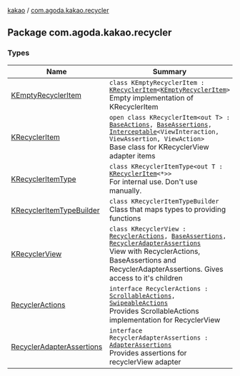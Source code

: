 [kakao](../index.md) / [com.agoda.kakao.recycler](./index.md)

## Package com.agoda.kakao.recycler

### Types

| Name | Summary |
|---|---|
| [KEmptyRecyclerItem](-k-empty-recycler-item/index.md) | `class KEmptyRecyclerItem : `[`KRecyclerItem`](-k-recycler-item/index.md)`<`[`KEmptyRecyclerItem`](-k-empty-recycler-item/index.md)`>`<br>Empty implementation of KRecyclerItem |
| [KRecyclerItem](-k-recycler-item/index.md) | `open class KRecyclerItem<out T> : `[`BaseActions`](../com.agoda.kakao.common.actions/-base-actions/index.md)`, `[`BaseAssertions`](../com.agoda.kakao.common.assertions/-base-assertions/index.md)`, `[`Interceptable`](../com.agoda.kakao.intercept/-interceptable/index.md)`<ViewInteraction, ViewAssertion, ViewAction>`<br>Base class for KRecyclerView adapter items |
| [KRecyclerItemType](-k-recycler-item-type/index.md) | `class KRecyclerItemType<out T : `[`KRecyclerItem`](-k-recycler-item/index.md)`<*>>`<br>For internal use. Don't use manually. |
| [KRecyclerItemTypeBuilder](-k-recycler-item-type-builder/index.md) | `class KRecyclerItemTypeBuilder`<br>Class that maps types to providing functions |
| [KRecyclerView](-k-recycler-view/index.md) | `class KRecyclerView : `[`RecyclerActions`](-recycler-actions/index.md)`, `[`BaseAssertions`](../com.agoda.kakao.common.assertions/-base-assertions/index.md)`, `[`RecyclerAdapterAssertions`](-recycler-adapter-assertions/index.md)<br>View with RecyclerActions, BaseAssertions and RecyclerAdapterAssertions. Gives access to it's children |
| [RecyclerActions](-recycler-actions/index.md) | `interface RecyclerActions : `[`ScrollableActions`](../com.agoda.kakao.common.actions/-scrollable-actions/index.md)`, `[`SwipeableActions`](../com.agoda.kakao.common.actions/-swipeable-actions/index.md)<br>Provides ScrollableActions implementation for RecyclerView |
| [RecyclerAdapterAssertions](-recycler-adapter-assertions/index.md) | `interface RecyclerAdapterAssertions : `[`AdapterAssertions`](../com.agoda.kakao.common.assertions/-adapter-assertions/index.md)<br>Provides assertions for recyclerView adapter |
